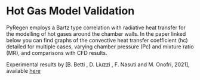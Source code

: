 # Hot Gas Model Validation
PyRegen employs a Bartz type correlation with radiative heat transfer for the modelling of hot gases around the chamber walls.
In the paper linked below you can find graphs of the convective heat transfer coefficient (hc) detailed for multiple cases, varying chamber pressure (Pc) and mixture ratio (MR), and comparisons with CFD results.

Experimental results by [B. Betti , D. Liuzzi , F. Nasuti and M. Onofri, 2021], available [here](https://www.jstage.jst.go.jp/article/tastj/19/1/19_19.96/_article)
